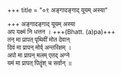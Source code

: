 +++
title = "०९ अङ्गादङ्गाद् यूयम् अस्या"

+++
अङ्गादङ्गाद् यूयम् अस्या  
अप यक्ष्मं नि धत्तन । +++(Bhatt. (a)pa)+++  
तन् मा प्रापत् पृथिवीं मोत देवान्  
दिवं मा प्रापन् मोर्व् अन्तरिक्षम् ।  
अपो मा प्रापन् मलम् एतद् अग्ने  
यमं मा प्रापत् पितॄंश् च सर्वान् ॥